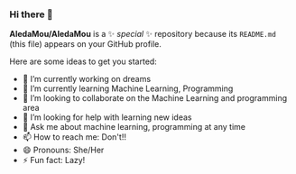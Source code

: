 ### Hi there 👋


**AledaMou/AledaMou** is a ✨ _special_ ✨ repository because its `README.md` (this file) appears on your GitHub profile.

Here are some ideas to get you started:

- 🔭 I’m currently working on dreams
- 🌱 I’m currently learning Machine Learning, Programming
- 👯 I’m looking to collaborate on the Machine Learning and programming area
- 🤔 I’m looking for help with learning new ideas
- 💬 Ask me about machine learning, programming at any time
- 📫 How to reach me: Don't!!
- 😄 Pronouns: She/Her
- ⚡ Fun fact: Lazy!

